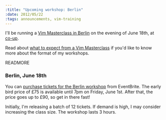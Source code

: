 ```yaml
--- 
:title: "Upcoming workshop: Berlin"
:date: 2012/05/22
:tags: announcements, vim-training
---
```


I'll be running a [Vim Masterclass in Berlin][workshops] on the evening of June 18th, at [co-up][].

Read about [what to expect from a Vim Masterclass][expect] if you'd like to know more about the format of my workshops.

[workshops]: http://vimcasts.eventbrite.com
[expect]: http://vimcasts.org/blog/2012/02/what-to-expect-from-a-vimcasts-workshop/
[co-up]: http://co-up.de/


READMORE

### Berlin, June 18th

You can [purchase tickets for the Berlin workshop][eve] from EventBrite. The early bird price of £75 is available until 7pm on Friday, June 1st. After that, the price goes up to £90, so get in there fast!

Initially, I'm releasing a batch of 12 tickets. If demand is high, I may consider increasing the class size. The workshop lasts 3 hours.

[eve]: http://krakow-vimcasts-eve-1.eventbrite.com/?discount=earlybird
